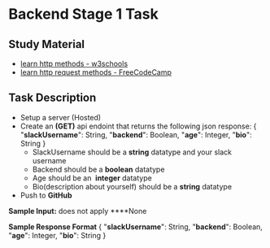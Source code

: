 # Backend Stage 1 Task

## Study Material

- [learn http methods - w3schools](https://www.w3schools.com/tags/ref_httpmethods.asp)
- [learn http request methods - FreeCodeCamp](https://www.freecodecamp.org/news/http-request-methods-explained/)

## Task Description

- Setup a server (Hosted)
- Create an **(GET)** api endoint that returns the following json response:
  { "**slackUsername**": String, "**backend**": Boolean, "**age**": Integer, "**bio**": String }
  - SlackUsername should be a **string** datatype and your slack username
  - Backend should be a **boolean** datatype
  - Age should be an  **integer** datatype
  - Bio(description about yourself) should be a **string** datatype
- Push to **GitHub**

**Sample Input:** does not apply
\*\*\*\*None

**Sample Response Format**
{ "**slackUsername**": String, "**backend**": Boolean, "**age**": Integer, "**bio**": String }
